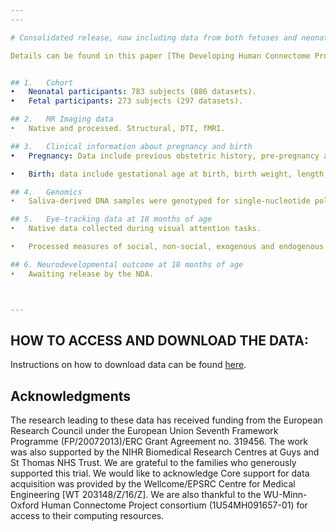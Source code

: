 ```yaml
---
---

# Consolidated release, now including data from both fetuses and neonates

Details can be found in this paper [The Developing Human Connectome Project Neonatal Data Release](https://pubmed.ncbi.nlm.nih.gov/35677357/).


## 1.	Cohort 
•	Neonatal participants: 783 subjects (886 datasets).  
•	Fetal participants: 273 subjects (297 datasets).

## 2.	MR Imaging data
•	Native and processed. Structural, DTI, fMRI.

## 3.	Clinical information about pregnancy and birth
•	Pregnancy: Data include previous obstetric history, pre-pregnancy and antenatal maternal conditions, medication. 

•	Birth: data include gestational age at birth, birth weight, length, and head circumference, presentation and mode of birth, medication required at delivery, nutrition and feeding, apgar scores at 1 and 5 min of age. For babies that were admitted to the intensive care unit, there are clinical details about their stay.

## 4.	Genomics
•	Saliva-derived DNA samples were genotyped for single-nucleotide polymorphisms and also processed for methylation analysis. 

## 5.	Eye-tracking data at 18 months of age
•	Native data collected during visual attention tasks. 

•	Processed measures of social, non-social, exogenous and endogenous attention.

## 6. Neurodevelopmental outcome at 18 months of age
•	Awaiting release by the NDA.



---
```





## HOW TO ACCESS AND DOWNLOAD THE DATA:
Instructions on how to download data can be found [here](https://biomedia.github.io/dHCP-release-notes/supplementary_files/Guidelines%20downloading%20data%20v3.pdf).



<!---
## News

<ul class="blog-index">
  {% for post in site.posts %}
    <li>
      <span class="date">{{ post.date }}</span>
      <h3><a href="{{ site.baseurl }}{{ post.url }}">{{ post.title }}</a></h3>
      {{ post.excerpt }}
    </li>
  {% endfor %}
</ul>
-->

## Acknowledgments

The research leading to these data has received funding from the European
Research Council under the European Union Seventh Framework Programme
(FP/20072013)/ERC Grant Agreement no. 319456. The work was also supported
by the NIHR Biomedical Research Centres at Guys and St Thomas NHS Trust.
We are grateful to the families who generously supported this trial. 
We would like to acknowledge Core support for data acquisition was provided 
by the Wellcome/EPSRC Centre for Medical Engineering [WT 203148/Z/16/Z]. We are
also thankful to the WU-Minn-Oxford Human Connectome Project consortium
(1U54MH091657-01) for access to their computing resources.




